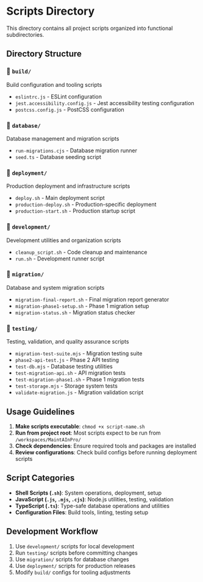 # Scripts Directory

This directory contains all project scripts organized into functional subdirectories.

## Directory Structure

### 📁 `build/`
Build configuration and tooling scripts
- `eslintrc.js` - ESLint configuration
- `jest.accessibility.config.js` - Jest accessibility testing configuration  
- `postcss.config.js` - PostCSS configuration

### 📁 `database/`
Database management and migration scripts
- `run-migrations.cjs` - Database migration runner
- `seed.ts` - Database seeding script

### 📁 `deployment/`
Production deployment and infrastructure scripts
- `deploy.sh` - Main deployment script
- `production-deploy.sh` - Production-specific deployment
- `production-start.sh` - Production startup script

### 📁 `development/`
Development utilities and organization scripts
- `cleanup_script.sh` - Code cleanup and maintenance
- `run.sh` - Development runner script

### 📁 `migration/`
Database and system migration scripts
- `migration-final-report.sh` - Final migration report generator
- `migration-phase1-setup.sh` - Phase 1 migration setup
- `migration-status.sh` - Migration status checker

### 📁 `testing/`
Testing, validation, and quality assurance scripts
- `migration-test-suite.mjs` - Migration testing suite
- `phase2-api-test.js` - Phase 2 API testing
- `test-db.mjs` - Database testing utilities
- `test-migration-api.sh` - API migration tests
- `test-migration-phase1.sh` - Phase 1 migration tests
- `test-storage.mjs` - Storage system tests
- `validate-migration.js` - Migration validation script

## Usage Guidelines

1. **Make scripts executable**: `chmod +x script-name.sh`
2. **Run from project root**: Most scripts expect to be run from `/workspaces/MaintAInPro/`
3. **Check dependencies**: Ensure required tools and packages are installed
4. **Review configurations**: Check build configs before running deployment scripts

## Script Categories

- **Shell Scripts (`.sh`)**: System operations, deployment, setup
- **JavaScript (`.js`, `.mjs`, `.cjs`)**: Node.js utilities, testing, validation
- **TypeScript (`.ts`)**: Type-safe database operations and utilities
- **Configuration Files**: Build tools, linting, testing setup

## Development Workflow

1. Use `development/` scripts for local development
2. Run `testing/` scripts before committing changes
3. Use `migration/` scripts for database changes
4. Use `deployment/` scripts for production releases
5. Modify `build/` configs for tooling adjustments
